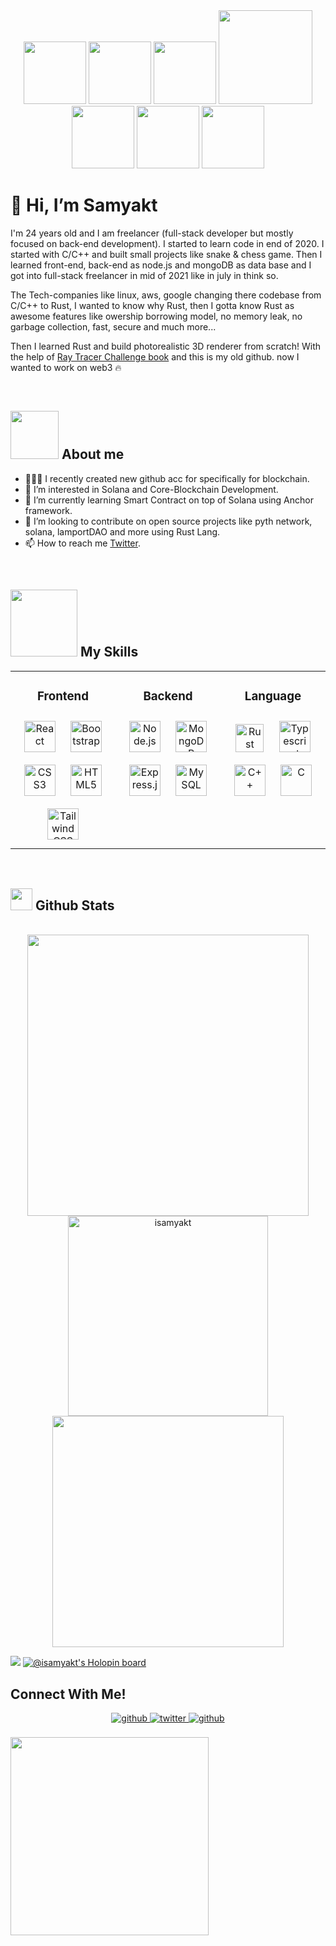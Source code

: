 <!-- ![Coding image](https://user-images.githubusercontent.com/116967403/205659188-193f4ab2-2a74-436b-a93b-045393901c82.gif) -->
<div align="center" style="display:inline-block;flex-wrap:nowrap";>
<img src = "https://user-images.githubusercontent.com/116967403/209361957-26753fc3-d067-4889-96b6-1fd6168497d4.png" width = "100px" />
<img src = "https://user-images.githubusercontent.com/116967403/209361990-4ed21fe3-4cf5-420e-b5a9-b67ded0b13f5.png" width = "100px" />
<img src = "https://user-images.githubusercontent.com/116967403/209362018-5324e5d5-213b-4c96-89f8-71d4187a780a.png" width = "100px" />
<img src = "https://user-images.githubusercontent.com/116967403/208234086-64908140-f9ae-4d98-80a6-4977032e3966.gif" width = "150px" />
<img src = "https://user-images.githubusercontent.com/116967403/209362018-5324e5d5-213b-4c96-89f8-71d4187a780a.png" width = "100px" />
<img src = "https://user-images.githubusercontent.com/116967403/209362048-121fd6e0-816f-4dba-9c95-c8a61d1febbc.png" width = "100px" />
<img src = "https://user-images.githubusercontent.com/116967403/209362079-c989822d-dd07-4bf7-a385-9bdb4cb4a29d.png" width = "100px" />
</div>



# 👋 Hi, I’m Samyakt

I'm 24 years old and I am freelancer (full-stack developer but mostly focused on back-end development). I started to learn code in end of 2020. I started with C/C++ and built small projects like snake & chess game. 
Then I learned front-end, back-end as node.js and mongoDB as data base and I got into full-stack freelancer in mid of 2021 like in july in think so. 

The Tech-companies like linux, aws, google changing there codebase from C/C++ to Rust, I wanted to know why Rust, then I gotta know Rust as awesome features like 
owership borrowing model, no memory leak, no garbage collection, fast, secure and much more... 

Then I learned Rust and build photorealistic 3D renderer from scratch!
With the help of [Ray Tracer Challenge book](https://github.com/codingxjourney/ray-tracer-challenge) and this is my old github.
now I wanted to work on web3 🔥

<br>

<!-- <div align="center" style="display:inline-block;flex-wrap:nowrap";> -->
<!--     <img src = "https://user-images.githubusercontent.com/116967403/209358108-d5d6828f-3c39-495f-ad77-de73c65688ad.jpeg" />
    <img src = "https://user-images.githubusercontent.com/116967403/208234086-64908140-f9ae-4d98-80a6-4977032e3966.gif" width = 500px />
    <img src = "https://user-images.githubusercontent.com/116967403/209358069-ef0ea2a6-4441-4f2f-9c4b-5a5f52ce95b8.jpeg" /> -->
<!--     <img src="https://user-images.githubusercontent.com/116967403/209358391-7f2afaa6-b7fa-4141-b4bb-85eada86d834.png" /> -->
    
<!-- <img src = "https://user-images.githubusercontent.com/116967403/209361957-26753fc3-d067-4889-96b6-1fd6168497d4.png" width = "100px" />
<img src = "https://user-images.githubusercontent.com/116967403/209361990-4ed21fe3-4cf5-420e-b5a9-b67ded0b13f5.png" width = "100px" />
<img src = "https://user-images.githubusercontent.com/116967403/209362018-5324e5d5-213b-4c96-89f8-71d4187a780a.png" width = "100px" />
<img src = "https://user-images.githubusercontent.com/116967403/208234086-64908140-f9ae-4d98-80a6-4977032e3966.gif" width = "150px" />
<img src = "https://user-images.githubusercontent.com/116967403/209362018-5324e5d5-213b-4c96-89f8-71d4187a780a.png" width = "100px" />
<img src = "https://user-images.githubusercontent.com/116967403/209362048-121fd6e0-816f-4dba-9c95-c8a61d1febbc.png" width = "100px" />
<img src = "https://user-images.githubusercontent.com/116967403/209362079-c989822d-dd07-4bf7-a385-9bdb4cb4a29d.png" width = "100px" /> -->


<!-- <img src = "https://user-images.githubusercontent.com/116967403/209361998-4683dd5d-ae28-4a3e-a534-88951eaba903.png" width = 100px> -->
<!--     https://user-images.githubusercontent.com/116967403/209358391-7f2afaa6-b7fa-4141-b4bb-85eada86d834.png -->
    
<!-- </div> -->

<!-- ## <picture><img src = "https://user-images.githubusercontent.com/116967403/206915594-ee9cc1cd-a287-4fce-bd53-4c6c3ccb3bba.gif" width = 50px></picture> **About me** -->

## <img src = "https://user-images.githubusercontent.com/116967403/209361998-4683dd5d-ae28-4a3e-a534-88951eaba903.png" width = "77px" /> **About me**

- 👨🏻‍💻 I recently created new github acc for specifically for blockchain.
- 👀 I’m interested in Solana and Core-Blockchain Development.
- 🌱 I’m currently learning Smart Contract on top of Solana using Anchor framework.
- 💞️ I’m looking to contribute on open source projects like pyth network, solana, lamportDAO and more using Rust Lang.
- 📫 How to reach me [Twitter](https://github.com/isamyakt).
  
<!---
isamyakt/isamyakt is a ✨ special ✨ repository because its `README.md` (this file) appears on your GitHub profile.
You can click the Preview link to take a look at your changes.
  <img src="https://github-readme-streak-stats.herokuapp.com/?user=isamyakt&theme=tokyonight" width="375" alt="mystrek"/>
  <img src="https://user-images.githubusercontent.com/116967403/208233301-57bb0255-c750-4379-b81a-63459d668e63.gif" width = "25" />
  <img src="https://media2.giphy.com/media/QssGEmpkyEOhBCb7e1/giphy.gif?cid=ecf05e47a0n3gi1bfqntqmob8g9aid1oyj2wr3ds3mg700bl&rid=giphy.gif" width ="25">


--->
<br>

## <img src="https://user-images.githubusercontent.com/116967403/208233301-57bb0255-c750-4379-b81a-63459d668e63.gif" width = "107px" /> <b> My Skills</b> 


<table align="center">
<tr><td align="top" width="33%">

<h3 align="center">Frontend </h3>
<div align="center">  
<a href="https://reactjs.org/" target="_blank"><img style="margin: 10px" src="https://profilinator.rishav.dev/skills-assets/react-original-wordmark.svg" alt="React" height="50" /></a>  
<a href="https://getbootstrap.com/docs/3.4/javascript/" target="_blank"><img style="margin: 10px" src="https://profilinator.rishav.dev/skills-assets/bootstrap-plain.svg" alt="Bootstrap" height="50" /></a>  
<a href="https://www.w3schools.com/css/" target="_blank"><img style="margin: 10px" src="https://profilinator.rishav.dev/skills-assets/css3-original-wordmark.svg" alt="CSS3" height="50" /></a>  
<a href="https://en.wikipedia.org/wiki/HTML5" target="_blank"><img style="margin: 10px" src="https://profilinator.rishav.dev/skills-assets/html5-original-wordmark.svg" alt="HTML5" height="50" /></a>  
<a href="https://www.tailwindcss.com/" target="_blank"><img style="margin: 10px" src="https://profilinator.rishav.dev/skills-assets/tailwindcss.svg" alt="Tailwind CSS" height="50" /></a>  
</div>

</td><td valign="top" width="33%">



<h3 align="center">Backend </h3>
<div align="center">  
<a href="https://nodejs.org/" target="_blank"><img style="margin: 10px" src="https://profilinator.rishav.dev/skills-assets/nodejs-original-wordmark.svg" alt="Node.js" height="50" /></a>  
<a href="https://www.mongodb.com/" target="_blank"><img style="margin: 10px" src="https://profilinator.rishav.dev/skills-assets/mongodb-original-wordmark.svg" alt="MongoDB" height="50" /></a>
 <a href="https://expressjs.com/" target="_blank"><img style="margin: 10px" src="https://profilinator.rishav.dev/skills-assets/express-original-wordmark.svg" alt="Express.js" height="50" /></a>  
<a href="https://www.mysql.com/" target="_blank"><img style="margin: 10px" src="https://profilinator.rishav.dev/skills-assets/mysql-original-wordmark.svg" alt="MySQL" height="50" /></a>  
</div>

</td><td valign="top" width="33%">



<h3 align="center">Language </h3>
<div align="center">  
<a href="https://www.rust-lang.org/" target="_blank"><img style="margin: 10px" src="https://www.axelerant.com/hubfs/Building%20a%20Decoupled%20App%20in%20Rust%20Feature%20Image-1.svg" alt="Rust" height="45" /></a>  
<a href="https://www.typescriptlang.org/" target="_blank"><img style="margin: 10px" src="https://profilinator.rishav.dev/skills-assets/typescript-original.svg" alt="Typescript" height="50" /></a>  
<a href="https://www.cplusplus.com/" target="_blank"><img style="margin: 10px" src="https://profilinator.rishav.dev/skills-assets/cplusplus-original.svg" alt="C++" height="50" /></a>  
<a href="https://www.cprogramming.com/" target="_blank"><img style="margin: 10px" src="https://profilinator.rishav.dev/skills-assets/c-original.svg" alt="C" height="50" /></a>  
</div>

</td></tr></table>

<br/>  


<!-- <p align="center"> 
  
- **Languages**:
    
    ![Rust](https://img.shields.io/badge/Rust%20-%2314354C.svg?style=for-the-badge&logo=rust&logoColor=orange)
    ![Javascript](https://img.shields.io/badge/Javascript%20-%2314354C.svg?style=for-the-badge&logo=javascript&logoColor=yellow)
    <br>
    ![C](https://img.shields.io/badge/C%20-%232370ED.svg?style=for-the-badge&logo=c&logoColor=white)
    ![C++](https://img.shields.io/badge/C++%20-%2300599C.svg?style=for-the-badge&logo=c%2B%2B&logoColor=white)
-->
  
## <img src="https://media.giphy.com/media/iY8CRBdQXODJSCERIr/giphy.gif" width="35"><b> Github Stats </b>
<br>

<div align="center">

<a href="https://github.com/isamyakt/">
  <img src="https://github-readme-stats.vercel.app/api?username=isamyakt&include_all_commits=true&count_private=true&show_icons=true&line_height=20&title_color=7A7ADB&icon_color=2234AE&text_color=D3D3D3&bg_color=0,000000,130F40" width="450"/>
  <img src="https://github-readme-stats.vercel.app/api/top-langs?username=isamyakt&show_icons=true&locale=en&layout=compact&line_height=20&title_color=7A7ADB&icon_color=2234AE&text_color=D3D3D3&bg_color=0,000000,130F40" width="320"  alt="isamyakt"/>
  <img width="370" src="https://github-readme-streak-stats.herokuapp.com/?user=isamyakt&theme=blue-green" />
    
</a>
    
    
<!-- 
  <p align="center"> <a href="https://github.com/ryo-ma/github-profile-trophy"><img src="https://github-profile-trophy.vercel.app/?username=isamyakt&theme=dracula&column=7" alt="isamyakt" /></a> </p> -->
</div>

[![](https://visitcount.itsvg.in/api?id=isamyakt&icon=0&color=0)](https://visitcount.itsvg.in)
[![@isamyakt's Holopin board](https://holopin.me/isamyakt)](https://holopin.io/@isamyakt)

## Connect With Me!
<div align="center">
<a href="https://github.com/isamyakt" target="_blank">
    <img src=https://img.shields.io/badge/github-%2324292e.svg?&style=for-the-badge&logo=github&logoColor=white alt=github style="margin-bottom: 5px;" />
</a>
<a href="https://twitter.com/isamyakt" target="_blank">
    <img src=https://img.shields.io/badge/twitter-%2300acee.svg?&style=for-the-badge&logo=twitter&logoColor=white alt=twitter style="margin-bottom: 5px;" />
</a>
<a href="https://instagram.com/isamyakt" target="_blank">
    <img src=https://img.shields.io/badge/instagram-%2324292e.svg?&style=for-the-badge&logo=instagram&logoColor=white alt=github style="margin-bottom: 5px;" />
</a>
</div>  

<br/>

<div align="center" style="display:inline-block;flex-wrap:nowrap";>
    <img src="https://user-images.githubusercontent.com/116967403/208232976-91f0b77a-bc39-4dbb-83a3-3c4ebad98b52.gif" width = "317px"/>
</div>

